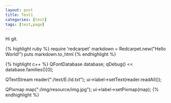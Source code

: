 ```yaml
---
layout: post
title: Test1
categories: [test]
tags: [test,page]
---
```


Hi git.


{% highlight ruby %}
require 'redcarpet'
  markdown = Redcarpet.new("Hello World!")
  puts markdown.to_html
{% endhighlight %}

{% highlight c++ %}
QFontDatabase database;
qDebug() << database.families()[0];



QTextStream reader(":/text/E:/id.txt");
ui->label->setText(reader.readAll());



QPixmap map(":/img/resource/img.jpg");
ui->label->setPixmap(map);
{% endhighlight %}
